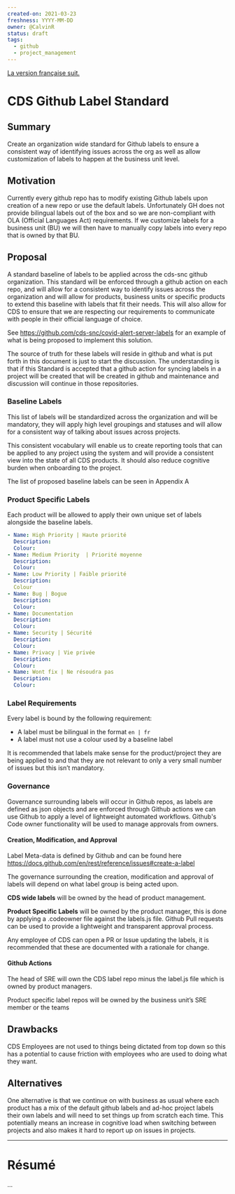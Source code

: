 ```yaml
---
created-on: 2021-03-23
freshness: YYYY-MM-DD
owner: @CalvinR
status: draft
tags:
  - github
  - project_management
---
```


[La version française suit.](#résumé)

# CDS Github Label Standard

## Summary
Create an organization wide standard for Github labels to ensure a consistent way of identifying issues across the org as well as allow customization of labels to happen at the business unit level.

## Motivation

Currently every github repo has to modify existing Github labels upon creation of a new repo or use the default labels. Unfortunately GH does not provide bilingual labels out of the box and so we are non-compliant with OLA (Official Languages Act) requirements. If we customize labels for a business unit (BU) we will then have to manually copy labels into every repo that is owned by that BU.

## Proposal
A standard baseline of labels to be applied across the cds-snc github organization. This standard will be enforced through a github action on each repo, and will allow for a consistent way to identify issues across the organization and will allow for products, business units or specific products to extend this baseline with labels that fit their needs. This will also allow for CDS to ensure that we are respecting our requirements to communicate with people in their official language of choice.

See https://github.com/cds-snc/covid-alert-server-labels for an example of what is being proposed to implement this solution. 

The source of truth for these labels will reside in github and what is put forth in this document is just to start the discussion. The understanding is that if this Standard is accepted that a github action for syncing labels in a project will be created that will be created in github and maintenance and discussion will continue in those repositories. 

### Baseline Labels
This list of labels will be standardized across the organization and will be mandatory, they will apply high level groupings and statuses and will allow for a consistent way of talking about issues across projects.

This consistent vocabulary will enable us to create reporting tools that can be applied to any project using the system and will provide a consistent view into the state of all CDS products. It should also reduce cognitive burden when onboarding to the project. 

The list of proposed baseline labels can be seen in Appendix A

### Product Specific Labels

Each product will be allowed to apply their own unique set of labels alongside the baseline labels. 


```yaml
- Name: High Priority | Haute priorité
  Description: 
  Colour: 
- Name: Medium Priority  | Priorité moyenne
  Description:
  Colour:
- Name: Low Priority | Faible priorité
  Description:
  Colour
- Name: Bug | Bogue
  Description:
  Colour:
- Name: Documentation
  Description:
  Colour:
- Name: Security | Sécurité
  Description:
  Colour:
- Name: Privacy | Vie privée
  Description:
  Colour:
- Name: Wont fix | Ne résoudra pas
  Description:
  Colour:
```


### Label Requirements

Every label is bound by the following requirement:  

- A label must be bilingual in the format `en | fr`
- A label must not use a colour used by a baseline label

It is recommended that labels make sense for the product/project they are being applied to and that they are not relevant to only a very small number of issues but this isn’t mandatory.

### Governance

Governance surrounding labels will occur in Github repos, as labels are defined as json objects and are enforced through Github actions we can use Github to apply a level of lightweight automated workflows. Github's Code owner functionality will be used to manage approvals from owners.

#### Creation, Modification, and Approval
Label Meta-data is defined by Github and can be found here https://docs.github.com/en/rest/reference/issues#create-a-label

The governance surrounding the creation, modification and approval of labels will depend on what label group is being acted upon. 

**CDS wide labels** will be owned by the head of product management. 

**Product Specific Labels** will be owned by the product manager, this is done by applying a .codeowner file against the labels.js file.
Github Pull requests can be used to provide a lightweight and transparent approval process. 

Any employee of CDS can open a PR or Issue updating the labels, it is recommended that these are documented with a rationale for change.

#### Github Actions
The head of SRE will own the CDS label repo minus the label.js file which is owned by product managers.

Product specific label repos will be owned by the business unit’s SRE member or the teams 

## Drawbacks
CDS Employees are not used to things being dictated from top down so this has a potential to cause friction with employees who are used to doing what they want.

## Alternatives

One alternative is that we continue on with business as usual where each product has a mix of the default github labels and ad-hoc project labels their own labels and will need to set things up from scratch each time. This potentially means an increase in cognitive load when switching between projects and also makes it hard to report up on issues in projects.

---

# Résumé

...

